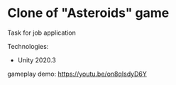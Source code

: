 # Clone of "Asteroids" game
Task for job application

Technologies:
- Unity 2020.3

gameplay demo: https://youtu.be/on8qIsdyD6Y

